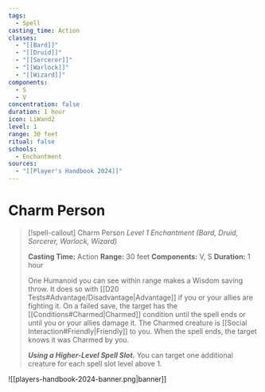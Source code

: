 ```yaml
---
tags:
  - Spell
casting_time: Action
classes:
  - "[[Bard]]"
  - "[[Druid]]"
  - "[[Sorcerer]]"
  - "[[Warlock]]"
  - "[[Wizard]]"
components:
  - S
  - V
concentration: false
duration: 1 hour
icon: LiWand2
level: 1
range: 30 feet
ritual: false
schools:
  - Enchantment
sources:
  - "[[Player's Handbook 2024]]"
---
```


# Charm Person

>[!spell-callout] Charm Person
>_Level 1 Enchantment (Bard, Druid, Sorcerer, Warlock, Wizard)_
>
>**Casting Time:** Action
>**Range:** 30 feet
>**Components:** V, S
>**Duration:** 1 hour
>
>One Humanoid you can see within range makes a Wisdom saving throw. It does so with [[D20 Tests#Advantage/Disadvantage\|Advantage]] if you or your allies are fighting it. On a failed save, the target has the [[Conditions#Charmed\|Charmed]] condition until the spell ends or until you or your allies damage it. The Charmed creature is [[Social Interaction#Friendly\|Friendly]] to you. When the spell ends, the target knows it was Charmed by you.
>
>**_Using a Higher-Level Spell Slot._** You can target one additional creature for each spell slot level above 1.


![[players-handbook-2024-banner.png|banner]]
